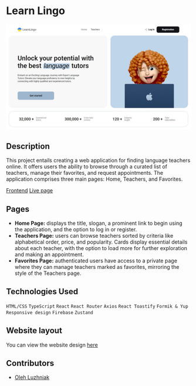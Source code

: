 # Learn Lingo

![Main page screenshot](/public/screenshot_main.jpg)

## Description

This project entails creating a web application for finding language teachers online. It offers users the ability to browse through a curated list of teachers, manage their favorites, and request appointments. The application comprises three main pages: Home, Teachers, and Favorites.

[Frontend](https://github.com/luzhnyak/learn-lingo)
[Live page](https://luzhnyak.github.io/learn-lingo/)

## Pages

- **Home Page:** displays the title, slogan, a prominent link to begin using the application, and the option to log in or register.
- **Teachers Page:** users can browse teachers sorted by criteria like alphabetical order, price, and popularity. Cards display essential details about each teacher, with the option to load more for further exploration and making an appointment.
- **Favorites Page:** authenticated users have access to a private page where they can manage teachers marked as favorites, mirroring the style of the Teachers page.

## Technologies Used

`HTML/CSS` `TypeScript` `React` `React Router` `Axios` `React Toastify` `Formik & Yup` `Responsive design` `Firebase` `Zustand`

## Website layout

You can view the website design
[ here](https://www.figma.com/file/dewf5jVviSTuWMMyU3d8Mc/Learn-Lingo)

## Contributors

- [Oleh Luzhniak](https://github.com/luzhnyak)
